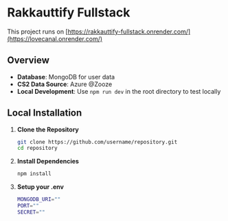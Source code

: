 # Rakkauttify Fullstack

This project runs on [https://rakkauttify-fullstack.onrender.com/](https://lovecanal.onrender.com/)

## Overview

- **Database**: MongoDB for user data
- **CS2 Data Source**: Azure @Zooze
- **Local Development**: Use `npm run dev` in the root directory to test locally

## Local Installation

1. **Clone the Repository**

   ```sh
   git clone https://github.com/username/repository.git
   cd repository
2. **Install Dependencies**

   ```sh
   npm install

3. **Setup your .env**
   ```sh
   MONGODB_URI=""
   PORT=""
   SECRET=""
